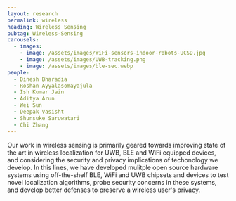 ```yaml
---
layout: research
permalink: wireless
heading: Wireless Sensing
pubtag: Wireless-Sensing
carousels:
  - images:
    - image: /assets/images/WiFi-sensors-indoor-robots-UCSD.jpg
    - image: /assets/images/UWB-tracking.png 
    - image: /assets/images/ble-sec.webp
people:
  - Dinesh Bharadia
  - Roshan Ayyalasomayajula
  - Ish Kumar Jain
  - Aditya Arun
  - Wei Sun
  - Deepak Vasisht
  - Shunsuke Saruwatari
  - Chi Zhang
---
```


Our work in wireless sensing is primarily geared towards improving state of the art in wireless localization for UWB, BLE and WiFi equipped devices, and considering the security and privacy implications of techonology we develop. In this lines, we have developed mulitple open source hardware systems using off-the-shelf BLE, WiFi and UWB chipsets and devices to test novel localization algorithms, probe security concerns in these systems, and develop better defenses to preserve a wireless user's privacy. 